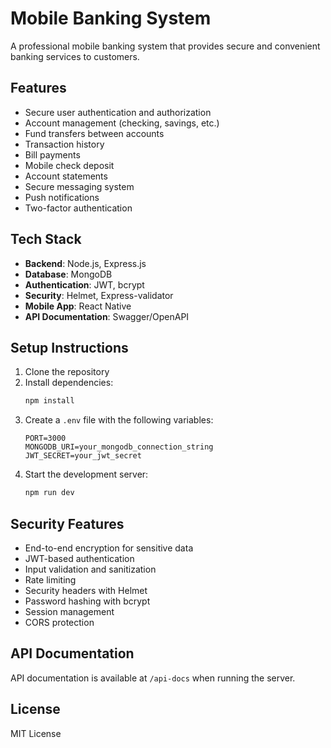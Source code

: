 # Mobile Banking System

A professional mobile banking system that provides secure and convenient banking services to customers.

## Features

- Secure user authentication and authorization
- Account management (checking, savings, etc.)
- Fund transfers between accounts
- Transaction history
- Bill payments
- Mobile check deposit
- Account statements
- Secure messaging system
- Push notifications
- Two-factor authentication

## Tech Stack

- **Backend**: Node.js, Express.js
- **Database**: MongoDB
- **Authentication**: JWT, bcrypt
- **Security**: Helmet, Express-validator
- **Mobile App**: React Native
- **API Documentation**: Swagger/OpenAPI

## Setup Instructions

1. Clone the repository
2. Install dependencies:
   ```bash
   npm install
   ```
3. Create a `.env` file with the following variables:
   ```
   PORT=3000
   MONGODB_URI=your_mongodb_connection_string
   JWT_SECRET=your_jwt_secret
   ```
4. Start the development server:
   ```bash
   npm run dev
   ```

## Security Features

- End-to-end encryption for sensitive data
- JWT-based authentication
- Input validation and sanitization
- Rate limiting
- Security headers with Helmet
- Password hashing with bcrypt
- Session management
- CORS protection

## API Documentation

API documentation is available at `/api-docs` when running the server.

## License

MIT License 